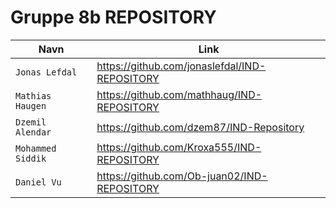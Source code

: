 <h1> Gruppe 8b REPOSITORY </h1>

| Navn | Link |
| --- | --- |
| `Jonas Lefdal` | https://github.com/jonaslefdal/IND-REPOSITORY |
| `Mathias Haugen`   |https://github.com/mathhaug/IND-REPOSITORY  |  
| `Dzemil Alendar` | https://github.com/dzem87/IND-Repository  |
| `Mohammed Siddik` | https://github.com/Kroxa555/IND-REPOSITORY |
| `Daniel Vu` | https://github.com/Ob-juan02/IND-REPOSITORY |
